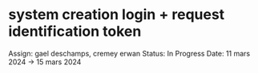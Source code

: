 # system creation login + request identification token

Assign: gael deschamps, cremey erwan
Status: In Progress
Date: 11 mars 2024 → 15 mars 2024